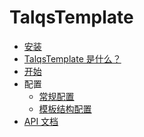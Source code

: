 # TalqsTemplate

- [安装](installation.md)
- [TalqsTemplate 是什么？](intro.md)
- [开始](getting-started.md)
- 配置
  - [常规配置](config.md)
  - [模板结构配置](template.md)
  <!-- - [文字配置](label.md) -->
- [API 文档](api.md)
